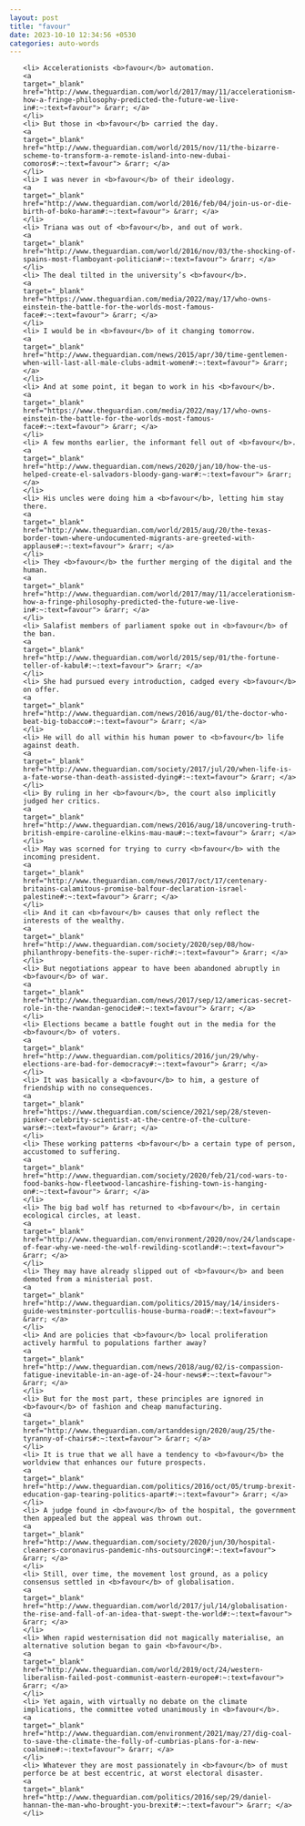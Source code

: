 ```yaml
---
layout: post
title: "favour"
date: 2023-10-10 12:34:56 +0530
categories: auto-words
---
```

<ol>

    <li> Accelerationists <b>favour</b> automation.
    <a 
    target="_blank" 
    href="http://www.theguardian.com/world/2017/may/11/accelerationism-how-a-fringe-philosophy-predicted-the-future-we-live-in#:~:text=favour"> &rarr; </a>
    </li>
    <li> But those in <b>favour</b> carried the day.
    <a 
    target="_blank" 
    href="http://www.theguardian.com/world/2015/nov/11/the-bizarre-scheme-to-transform-a-remote-island-into-new-dubai-comoros#:~:text=favour"> &rarr; </a>
    </li>
    <li> I was never in <b>favour</b> of their ideology.
    <a 
    target="_blank" 
    href="http://www.theguardian.com/world/2016/feb/04/join-us-or-die-birth-of-boko-haram#:~:text=favour"> &rarr; </a>
    </li>
    <li> Triana was out of <b>favour</b>, and out of work.
    <a 
    target="_blank" 
    href="http://www.theguardian.com/world/2016/nov/03/the-shocking-of-spains-most-flamboyant-politician#:~:text=favour"> &rarr; </a>
    </li>
    <li> The deal tilted in the university’s <b>favour</b>.
    <a 
    target="_blank" 
    href="https://www.theguardian.com/media/2022/may/17/who-owns-einstein-the-battle-for-the-worlds-most-famous-face#:~:text=favour"> &rarr; </a>
    </li>
    <li> I would be in <b>favour</b> of it changing tomorrow.
    <a 
    target="_blank" 
    href="http://www.theguardian.com/news/2015/apr/30/time-gentlemen-when-will-last-all-male-clubs-admit-women#:~:text=favour"> &rarr; </a>
    </li>
    <li> And at some point, it began to work in his <b>favour</b>.
    <a 
    target="_blank" 
    href="https://www.theguardian.com/media/2022/may/17/who-owns-einstein-the-battle-for-the-worlds-most-famous-face#:~:text=favour"> &rarr; </a>
    </li>
    <li> A few months earlier, the informant fell out of <b>favour</b>.
    <a 
    target="_blank" 
    href="http://www.theguardian.com/news/2020/jan/10/how-the-us-helped-create-el-salvadors-bloody-gang-war#:~:text=favour"> &rarr; </a>
    </li>
    <li> His uncles were doing him a <b>favour</b>, letting him stay there.
    <a 
    target="_blank" 
    href="http://www.theguardian.com/world/2015/aug/20/the-texas-border-town-where-undocumented-migrants-are-greeted-with-applause#:~:text=favour"> &rarr; </a>
    </li>
    <li> They <b>favour</b> the further merging of the digital and the human.
    <a 
    target="_blank" 
    href="http://www.theguardian.com/world/2017/may/11/accelerationism-how-a-fringe-philosophy-predicted-the-future-we-live-in#:~:text=favour"> &rarr; </a>
    </li>
    <li> Salafist members of parliament spoke out in <b>favour</b> of the ban.
    <a 
    target="_blank" 
    href="http://www.theguardian.com/world/2015/sep/01/the-fortune-teller-of-kabul#:~:text=favour"> &rarr; </a>
    </li>
    <li> She had pursued every introduction, cadged every <b>favour</b> on offer.
    <a 
    target="_blank" 
    href="http://www.theguardian.com/news/2016/aug/01/the-doctor-who-beat-big-tobacco#:~:text=favour"> &rarr; </a>
    </li>
    <li> He will do all within his human power to <b>favour</b> life against death.
    <a 
    target="_blank" 
    href="http://www.theguardian.com/society/2017/jul/20/when-life-is-a-fate-worse-than-death-assisted-dying#:~:text=favour"> &rarr; </a>
    </li>
    <li> By ruling in her <b>favour</b>, the court also implicitly judged her critics.
    <a 
    target="_blank" 
    href="http://www.theguardian.com/news/2016/aug/18/uncovering-truth-british-empire-caroline-elkins-mau-mau#:~:text=favour"> &rarr; </a>
    </li>
    <li> May was scorned for trying to curry <b>favour</b> with the incoming president.
    <a 
    target="_blank" 
    href="http://www.theguardian.com/news/2017/oct/17/centenary-britains-calamitous-promise-balfour-declaration-israel-palestine#:~:text=favour"> &rarr; </a>
    </li>
    <li> And it can <b>favour</b> causes that only reflect the interests of the wealthy.
    <a 
    target="_blank" 
    href="http://www.theguardian.com/society/2020/sep/08/how-philanthropy-benefits-the-super-rich#:~:text=favour"> &rarr; </a>
    </li>
    <li> But negotiations appear to have been abandoned abruptly in <b>favour</b> of war.
    <a 
    target="_blank" 
    href="http://www.theguardian.com/news/2017/sep/12/americas-secret-role-in-the-rwandan-genocide#:~:text=favour"> &rarr; </a>
    </li>
    <li> Elections became a battle fought out in the media for the <b>favour</b> of voters.
    <a 
    target="_blank" 
    href="http://www.theguardian.com/politics/2016/jun/29/why-elections-are-bad-for-democracy#:~:text=favour"> &rarr; </a>
    </li>
    <li> It was basically a <b>favour</b> to him, a gesture of friendship with no consequences.
    <a 
    target="_blank" 
    href="https://www.theguardian.com/science/2021/sep/28/steven-pinker-celebrity-scientist-at-the-centre-of-the-culture-wars#:~:text=favour"> &rarr; </a>
    </li>
    <li> These working patterns <b>favour</b> a certain type of person, accustomed to suffering.
    <a 
    target="_blank" 
    href="http://www.theguardian.com/society/2020/feb/21/cod-wars-to-food-banks-how-fleetwood-lancashire-fishing-town-is-hanging-on#:~:text=favour"> &rarr; </a>
    </li>
    <li> The big bad wolf has returned to <b>favour</b>, in certain ecological circles, at least.
    <a 
    target="_blank" 
    href="http://www.theguardian.com/environment/2020/nov/24/landscape-of-fear-why-we-need-the-wolf-rewilding-scotland#:~:text=favour"> &rarr; </a>
    </li>
    <li> They may have already slipped out of <b>favour</b> and been demoted from a ministerial post.
    <a 
    target="_blank" 
    href="http://www.theguardian.com/politics/2015/may/14/insiders-guide-westminster-portcullis-house-burma-road#:~:text=favour"> &rarr; </a>
    </li>
    <li> And are policies that <b>favour</b> local proliferation actively harmful to populations farther away?
    <a 
    target="_blank" 
    href="http://www.theguardian.com/news/2018/aug/02/is-compassion-fatigue-inevitable-in-an-age-of-24-hour-news#:~:text=favour"> &rarr; </a>
    </li>
    <li> But for the most part, these principles are ignored in <b>favour</b> of fashion and cheap manufacturing.
    <a 
    target="_blank" 
    href="http://www.theguardian.com/artanddesign/2020/aug/25/the-tyranny-of-chairs#:~:text=favour"> &rarr; </a>
    </li>
    <li> It is true that we all have a tendency to <b>favour</b> the worldview that enhances our future prospects.
    <a 
    target="_blank" 
    href="http://www.theguardian.com/politics/2016/oct/05/trump-brexit-education-gap-tearing-politics-apart#:~:text=favour"> &rarr; </a>
    </li>
    <li> A judge found in <b>favour</b> of the hospital, the government then appealed but the appeal was thrown out.
    <a 
    target="_blank" 
    href="http://www.theguardian.com/society/2020/jun/30/hospital-cleaners-coronavirus-pandemic-nhs-outsourcing#:~:text=favour"> &rarr; </a>
    </li>
    <li> Still, over time, the movement lost ground, as a policy consensus settled in <b>favour</b> of globalisation.
    <a 
    target="_blank" 
    href="http://www.theguardian.com/world/2017/jul/14/globalisation-the-rise-and-fall-of-an-idea-that-swept-the-world#:~:text=favour"> &rarr; </a>
    </li>
    <li> When rapid westernisation did not magically materialise, an alternative solution began to gain <b>favour</b>.
    <a 
    target="_blank" 
    href="http://www.theguardian.com/world/2019/oct/24/western-liberalism-failed-post-communist-eastern-europe#:~:text=favour"> &rarr; </a>
    </li>
    <li> Yet again, with virtually no debate on the climate implications, the committee voted unanimously in <b>favour</b>.
    <a 
    target="_blank" 
    href="http://www.theguardian.com/environment/2021/may/27/dig-coal-to-save-the-climate-the-folly-of-cumbrias-plans-for-a-new-coalmine#:~:text=favour"> &rarr; </a>
    </li>
    <li> Whatever they are most passionately in <b>favour</b> of must perforce be at best eccentric, at worst electoral disaster.
    <a 
    target="_blank" 
    href="http://www.theguardian.com/politics/2016/sep/29/daniel-hannan-the-man-who-brought-you-brexit#:~:text=favour"> &rarr; </a>
    </li>